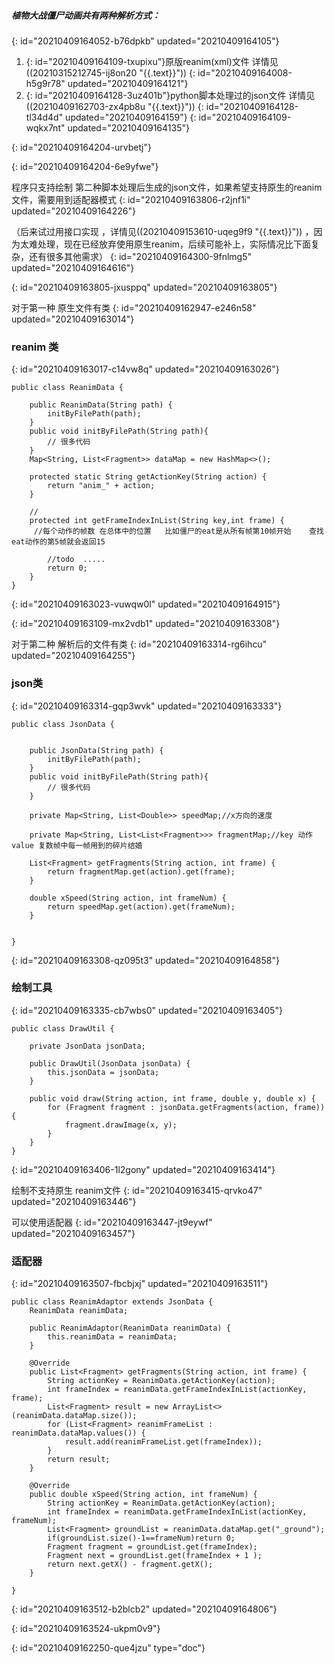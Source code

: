 ##### 植物大战僵尸动画共有两种解析方式：
{: id="20210409164052-b76dpkb" updated="20210409164105"}

1. {: id="20210409164109-txupixu"}原版reanim(xml)文件 详情见 ((20210315212745-ij8on20 "{{.text}}"))
   {: id="20210409164008-h5g9r78" updated="20210409164121"}
2. {: id="20210409164128-3uz401b"}python脚本处理过的json文件 详情见 ((20210409162703-zx4pb8u "{{.text}}"))
   {: id="20210409164128-tl34d4d" updated="20210409164159"}
{: id="20210409164109-wqkx7nt" updated="20210409164135"}

{: id="20210409164204-urvbetj"}

{: id="20210409164204-6e9yfwe"}

程序只支持绘制 第二种脚本处理后生成的json文件，如果希望支持原生的reanim文件，需要用到适配器模式
{: id="20210409163806-r2jnf1i" updated="20210409164226"}

（后来试过用接口实现 ，详情见((20210409153610-uqeg9f9 "{{.text}}")) ，因为太难处理，现在已经放弃使用原生reanim，后续可能补上，实际情况比下面复杂，还有很多其他需求）
{: id="20210409164300-9fnlmg5" updated="20210409164616"}

{: id="20210409163805-jxusppq" updated="20210409163805"}

对于第一种 原生文件有类
{: id="20210409162947-e246n58" updated="20210409163014"}

### reanim 类
{: id="20210409163017-c14vw8q" updated="20210409163026"}

```
public class ReanimData {

    public ReanimData(String path) {
        initByFilePath(path);
    }
    public void initByFilePath(String path){
        // 很多代码
    }
    Map<String, List<Fragment>> dataMap = new HashMap<>();

    protected static String getActionKey(String action) {
        return "anim_" + action;
    }

    //
    protected int getFrameIndexInList(String key,int frame) {
     //每个动作的帧数 在总体中的位置   比如僵尸的eat是从所有帧第10帧开始    查找eat动作的第5帧就会返回15
 
        //todo  .....
        return 0;
    }
}

```
{: id="20210409163023-vuwqw0l" updated="20210409164915"}

{: id="20210409163109-mx2vdb1" updated="20210409163308"}

对于第二种 解析后的文件有类
{: id="20210409163314-rg6ihcu" updated="20210409164255"}

### json类
{: id="20210409163314-gqp3wvk" updated="20210409163333"}

```
public class JsonData {


    public JsonData(String path) {
        initByFilePath(path);
    }
    public void initByFilePath(String path){
        // 很多代码
    }

    private Map<String, List<Double>> speedMap;//x方向的速度

    private Map<String, List<List<Fragment>>> fragmentMap;//key 动作  value 复数帧中每一帧用到的碎片结婚 

    List<Fragment> getFragments(String action, int frame) {
        return fragmentMap.get(action).get(frame);
    }

    double xSpeed(String action, int frameNum) {
        return speedMap.get(action).get(frameNum);
    }


}

```
{: id="20210409163308-qz095t3" updated="20210409164858"}

### 绘制工具
{: id="20210409163335-cb7wbs0" updated="20210409163405"}

```
public class DrawUtil {

    private JsonData jsonData;

    public DrawUtil(JsonData jsonData) {
        this.jsonData = jsonData;
    }

    public void draw(String action, int frame, double y, double x) {
        for (Fragment fragment : jsonData.getFragments(action, frame)) {
            fragment.drawImage(x, y);
        }
    }
}

```
{: id="20210409163406-1l2gony" updated="20210409163414"}

绘制不支持原生 reanim文件
{: id="20210409163415-qrvko47" updated="20210409163446"}

可以使用适配器
{: id="20210409163447-jt9eywf" updated="20210409163457"}

### 适配器
{: id="20210409163507-fbcbjxj" updated="20210409163511"}

```
public class ReanimAdaptor extends JsonData {
    ReanimData reanimData;

    public ReanimAdaptor(ReanimData reanimData) {
        this.reanimData = reanimData;
    }

    @Override
    public List<Fragment> getFragments(String action, int frame) {
        String actionKey = ReanimData.getActionKey(action);
        int frameIndex = reanimData.getFrameIndexInList(actionKey, frame);
        List<Fragment> result = new ArrayList<>(reanimData.dataMap.size());
        for (List<Fragment> reanimFrameList : reanimData.dataMap.values()) {
            result.add(reanimFrameList.get(frameIndex));
        }
        return result;
    }

    @Override
    public double xSpeed(String action, int frameNum) {
        String actionKey = ReanimData.getActionKey(action);
        int frameIndex = reanimData.getFrameIndexInList(actionKey, frameNum);
        List<Fragment> groundList = reanimData.dataMap.get("_ground");
        if(groundList.size()-1==frameNum)return 0;
        Fragment fragment = groundList.get(frameIndex);
        Fragment next = groundList.get(frameIndex + 1 );
        return next.getX() - fragment.getX();
    }

}

```
{: id="20210409163512-b2blcb2" updated="20210409164806"}

{: id="20210409163524-ukpm0v9"}


{: id="20210409162250-que4jzu" type="doc"}
